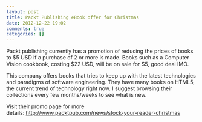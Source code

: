 ```yaml
---
layout: post
title: Packt Publishing eBook offer for Christmas
date: 2012-12-22 19:02
comments: true
categories: []
---
```

Packt publishing currently has a promotion of reducing the prices of books to $5 USD if a purchase of 2 or more is made. Books such as a Computer Vision cookbook, costing $22 USD, will be on sale for $5, good deal IMO.

This company offers books that tries to keep up with the latest technologies and paradigms of software engineering. They have many books on HTML5, the current trend of technology right now. I suggest browsing their collections every few months/weeks to see what is new.

Visit their promo page for more details: <a href="http://www.packtpub.com/news/stock-your-reader-christmas">http://www.packtpub.com/news/stock-your-reader-christmas</a>
